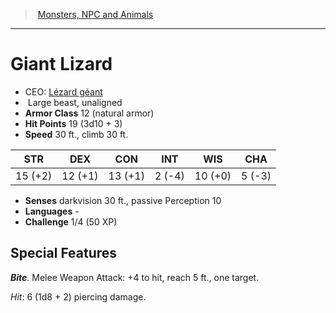 ﻿---
!MonsterVO
Type: beast
Size: Large
Alignment: unaligned
ArmorClass: 12 (natural armor)
HitPoints: 19 (3d10 + 3)
Speed: 30 ft., climb 30 ft.
Strength: 15 (+2)
Dexterity: 12 (+1)
Constitution: 13 (+1)
Intelligence: ' 2 (-4)'
Wisdom: 10 (+0)
Charisma: ' 5 (-3)'
Senses: darkvision 30 ft., passive Perception 10
Languages: '-'
Challenge: 1/4 (50 XP)
Id: monsters_vo.md#giant-lizard
ParentLink: monsters_vo.md#monsters-npc-and-animals
Name: Giant Lizard
ParentName: Monsters, NPC and Animals
NameLevel: 1
AltName: '[Lézard géant](hd_monsters_lezard_geant.md)'
---
> [Monsters, NPC and Animals](srd_monsters.md)

---

# Giant Lizard

- CEO: [Lézard géant](hd_monsters_lezard_geant.md)
-  Large beast, unaligned
- **Armor Class** 12 (natural armor)
- **Hit Points** 19 (3d10 + 3)
- **Speed** 30 ft., climb 30 ft.

|STR|DEX|CON|INT|WIS|CHA|
|---|---|---|---|---|---|
|15 (+2)|12 (+1)|13 (+1)| 2 (-4)|10 (+0)| 5 (-3)|

- **Senses** darkvision 30 ft., passive Perception 10
- **Languages** -
- **Challenge** 1/4 (50 XP)

## Special Features

**_Bite_**. Melee Weapon Attack: +4 to hit, reach 5 ft., one target.

_Hit_: 6 (1d8 + 2) piercing damage.


